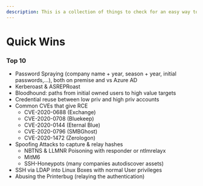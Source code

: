 ```yaml
---
description: This is a collection of things to check for an easy way to domain admin
---
```


# Quick Wins

### Top 10

* Password Spraying \(company name + year, season + year, initial passwords,...\), both on premise and vs Azure AD
* Kerberoast & ASREPRoast
* Bloodhound: paths from initial owned users to high value targets
* Credential reuse between low priv and high priv accounts
* Common CVEs that give RCE
  * CVE-2020-0688 \(Exchange\)
  * CVE-2020-0708 \(Bluekeep\)
  * CVE-2020-0144 \(Eternal Blue\)
  * CVE-2020-0796 \(SMBGhost\) 
  * CVE-2020-1472 \(Zerologon\)
* Spoofing Attacks to capture & relay hashes
  * NBTNS & LLMNR Poisoning with responder or ntlmrelayx
  * MitM6
  * SSH-Honeypots \(many companies autodiscover assets\)
* SSH via LDAP into Linux Boxes with normal User privileges
* Abusing the Printerbug \(relaying the authentication\)



